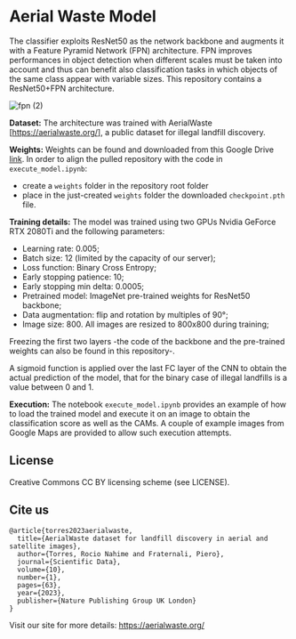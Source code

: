# Aerial Waste Model

The classifier exploits ResNet50 as the network backbone and augments it with a Feature Pyramid Network (FPN) architecture. FPN improves performances in object detection when  different scales must be taken into account and thus can benefit also classification tasks in which objects of the same class appear with variable sizes.
This repository contains a ResNet50+FPN architecture.

![fpn (2)](https://user-images.githubusercontent.com/62382874/135090779-132cbc65-4ea1-4b2b-bad2-f8bc19bd00b8.png)

**Dataset:** The architecture was trained with AerialWaste [https://aerialwaste.org/], a public dataset for illegal landfill discovery.

**Weights:** Weights can be found and downloaded from this Google Drive [link](https://drive.google.com/drive/folders/1xy9BDFWWFkyaw3P8npEZxpTDFxkzA3NK?usp=sharing). In order to align the pulled repository with the code in `execute_model.ipynb`:
- create a `weights` folder in the repository root folder
- place in the just-created `weights` folder the downloaded `checkpoint.pth` file.

**Training details:** The model was trained using two GPUs Nvidia GeForce RTX 2080Ti and the following parameters:
- Learning rate: 0.005;
- Batch size: 12 (limited by the capacity of our server);
- Loss function: Binary Cross Entropy;
- Early stopping patience: 10;
- Early stopping min delta: 0.0005;
- Pretrained model: ImageNet pre-trained weights for ResNet50 backbone;
- Data augmentation: flip and rotation by multiples of 90°;
- Image size: 800. All images are resized to 800x800 during training;

Freezing the first two layers -the code of the backbone and the pre-trained weights can also be found in this repository-. 

A sigmoid function is applied over the last FC layer of the CNN to obtain the actual prediction of the model, that for the binary case of illegal landfills is a value between 0 and 1. 

**Execution:** The notebook `execute_model.ipynb` provides an example of how to load the trained model and execute it on an image to obtain the classification score as well as the CAMs. A couple of example images from Google Maps are provided to allow such execution attempts.

## License
Creative Commons CC BY licensing scheme (see LICENSE). 

## Cite us
```
@article{torres2023aerialwaste,
  title={AerialWaste dataset for landfill discovery in aerial and satellite images},
  author={Torres, Rocio Nahime and Fraternali, Piero},
  journal={Scientific Data},
  volume={10},
  number={1},
  pages={63},
  year={2023},
  publisher={Nature Publishing Group UK London}
}
```
Visit our site for more details: https://aerialwaste.org/

